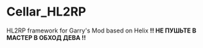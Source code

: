 # Cellar_HL2RP
HL2RP framework for Garry's Mod based on Helix
**!! НЕ ПУШЬТЕ В МАСТЕР В ОБХОД ДЕВА !!**
